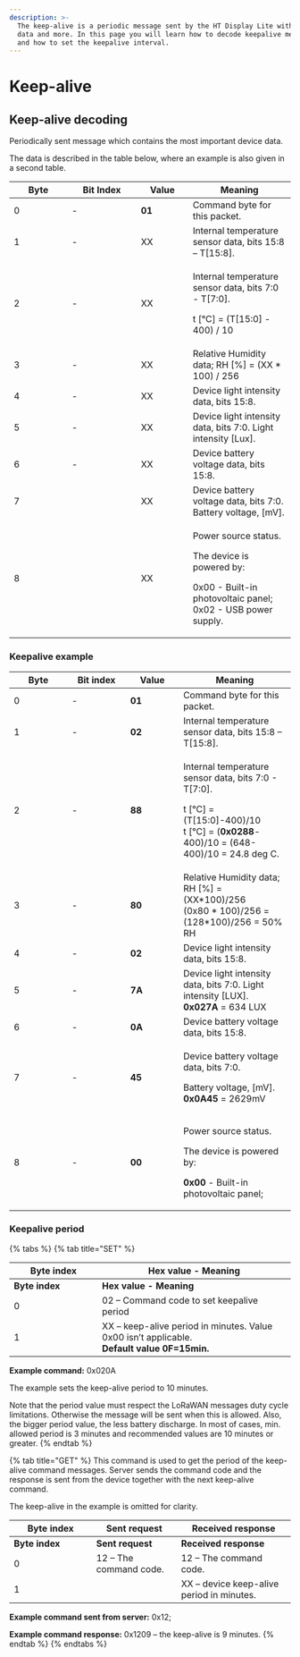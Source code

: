 ```yaml
---
description: >-
  The keep-alive is a periodic message sent by the HT Display Lite with sensor
  data and more. In this page you will learn how to decode keepalive messages
  and how to set the keepalive interval.
---
```


# Keep-alive

## Keep-alive decoding

Periodically sent message which contains the most important device data.

The data is described in the table below, where an example is also given in a second table.

<table><thead><tr><th width="87.66666666666669">Byte</th><th width="108">Bit Index</th><th width="77">Value</th><th>Meaning</th></tr></thead><tbody><tr><td>0</td><td>-</td><td><strong>01</strong></td><td>Command byte for this packet.</td></tr><tr><td>1</td><td>-</td><td>XX</td><td>Internal temperature sensor data, bits 15:8 – T[15:8].</td></tr><tr><td>2</td><td>-</td><td>XX</td><td><p>Internal temperature sensor data, bits 7:0 - T[7:0].  </p><p>t [°C] = (T[15:0] - 400) / 10</p></td></tr><tr><td>3</td><td>-</td><td>XX</td><td>Relative Humidity data; RH [%] = (XX * 100) / 256</td></tr><tr><td>4</td><td>-</td><td>XX</td><td>Device light intensity data, bits 15:8.</td></tr><tr><td>5</td><td>-</td><td>XX</td><td>Device light intensity data, bits 7:0. Light intensity [Lux]. </td></tr><tr><td>6</td><td>-</td><td>XX</td><td>Device battery voltage data, bits 15:8.</td></tr><tr><td>7</td><td></td><td>XX</td><td>Device battery voltage data, bits 7:0. Battery voltage, [mV].</td></tr><tr><td>8</td><td></td><td>XX</td><td><p>Power source status.</p><p>Тhe device is powered by:</p><p>0x00 - Built-in photovoltaic panel;<br>0x02 - USB power supply.</p></td></tr></tbody></table>

### Keepalive example

<table><thead><tr><th width="87.66666666666669">Byte</th><th width="89">Bit index</th><th width="79">Value</th><th>Meaning</th></tr></thead><tbody><tr><td>0</td><td>-</td><td><strong>01</strong></td><td>Command byte for this packet.</td></tr><tr><td>1</td><td>-</td><td><strong>02</strong></td><td>Internal temperature sensor data, bits 15:8 – T[15:8].</td></tr><tr><td>2</td><td>-</td><td><strong>88</strong></td><td><p>Internal temperature sensor data, bits 7:0 - T[7:0].  </p><p>t [°C] = (T[15:0]-400)/10<br>t [°C] = (<strong>0x0288</strong>-400)/10 = (648-400)/10 = 24.8 deg C.</p></td></tr><tr><td>3</td><td>-</td><td><strong>80</strong></td><td>Relative Humidity data; RH [%] = (XX*100)/256<br>(0x80 * 100)/256 = (128*100)/256 = 50% RH</td></tr><tr><td>4</td><td>-</td><td><strong>02</strong></td><td>Device light intensity data, bits 15:8. </td></tr><tr><td>5</td><td>-</td><td><strong>7A</strong></td><td>Device light intensity data, bits 7:0. Light intensity [LUX].<br><strong>0x027A</strong> = 634 LUX</td></tr><tr><td>6</td><td>-</td><td><strong>0A</strong></td><td>Device battery voltage data, bits 15:8.</td></tr><tr><td>7</td><td>-</td><td><strong>45</strong></td><td><p>Device battery voltage data, bits 7:0. </p><p>Battery voltage, [mV].<br><strong>0x0A45</strong> = 2629mV</p></td></tr><tr><td>8</td><td>-</td><td><strong>00</strong></td><td><p>Power source status.</p><p>Тhe device is powered by:</p><p><strong>0x00</strong> - Built-in photovoltaic panel;</p></td></tr></tbody></table>

### Keepalive period

{% tabs %}
{% tab title="SET" %}
<table data-header-hidden><thead><tr><th width="142">Byte index</th><th>Hex value - Meaning</th></tr></thead><tbody><tr><td><strong>Byte index</strong></td><td><strong>Hex value - Meaning</strong></td></tr><tr><td>0</td><td>02 – Command code to set keepalive period</td></tr><tr><td>1</td><td>XX – keep-alive period in minutes. Value 0x00 isn’t applicable.<br><strong>Default value 0F=15min.</strong></td></tr></tbody></table>

**Example command:** 0x020A

The example sets the keep-alive period to 10 minutes.

Note that the period value must respect the LoRaWAN messages duty cycle limitations. Otherwise the message will be sent when this is allowed. Also, the bigger period value, the less battery discharge. In most of cases, min. allowed period is 3 minutes and recommended values are 10 minutes or greater.
{% endtab %}

{% tab title="GET" %}
This command is used to get the period of the keep-alive command messages. Server sends the command code and the response is sent from the device together with the next keep-alive command.&#x20;

The keep-alive in the example is omitted for clarity.

<table data-header-hidden><thead><tr><th width="131.66666666666666">Byte index</th><th width="136">Sent request</th><th>Received response</th></tr></thead><tbody><tr><td><strong>Byte index</strong></td><td><strong>Sent request</strong></td><td><strong>Received response</strong></td></tr><tr><td>0</td><td>12 – The command code.</td><td>12 – The command code.</td></tr><tr><td>1</td><td></td><td>XX – device keep-alive period in minutes.</td></tr></tbody></table>

**Example command sent from server:** 0x12;

**Example command response:** 0x1209 – the keep-alive is 9 minutes.
{% endtab %}
{% endtabs %}
